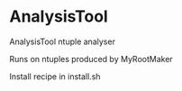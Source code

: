 # AnalysisTool
AnalysisTool ntuple analyser

Runs on ntuples produced by MyRootMaker

Install recipe in install.sh
